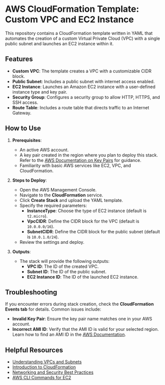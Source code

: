 # AWS CloudFormation Template: Custom VPC and EC2 Instance

This repository contains a CloudFormation template written in YAML that automates the creation of a custom Virtual Private Cloud (VPC) with a single public subnet and launches an EC2 instance within it.

## Features

- **Custom VPC**: The template creates a VPC with a customizable CIDR block.
- **Public Subnet**: Includes a public subnet with internet access enabled.
- **EC2 Instance**: Launches an Amazon EC2 instance with a user-defined instance type and key pair.
- **Security Group**: Configures a security group to allow HTTP, HTTPS, and SSH access.
- **Route Table**: Includes a route table that directs traffic to an Internet Gateway.

## How to Use

1. **Prerequisites**:
   - An active AWS account.
   - A key pair created in the region where you plan to deploy this stack. Refer to the [AWS Documentation on Key Pairs](https://docs.aws.amazon.com/AWSEC2/latest/UserGuide/ec2-key-pairs.html) for guidance.
   - Familiarity with basic AWS services like EC2, VPC, and CloudFormation.

2. **Steps to Deploy**:
   - Open the AWS Management Console.
   - Navigate to the **CloudFormation** service.
   - Click **Create Stack** and upload the YAML template.
   - Specify the required parameters:
     - **InstanceType**: Choose the type of EC2 instance (default is `t2.micro`).
     - **VpcCIDR**: Define the CIDR block for the VPC (default is `10.0.0.0/16`).
     - **SubnetCIDR**: Define the CIDR block for the public subnet (default is `10.0.1.0/24`).
   - Review the settings and deploy.

3. **Outputs**:
   - The stack will provide the following outputs:
     - **VPC ID**: The ID of the created VPC.
     - **Subnet ID**: The ID of the public subnet.
     - **EC2 Instance ID**: The ID of the launched EC2 instance.

## Troubleshooting

If you encounter errors during stack creation, check the **CloudFormation Events tab** for details. Common issues include:
- **Invalid Key Pair**: Ensure the key pair name matches one in your AWS account.
- **Incorrect AMI ID**: Verify that the AMI ID is valid for your selected region. Learn how to find an AMI ID in the [AWS Documentation](https://docs.aws.amazon.com/AWSEC2/latest/UserGuide/finding-an-ami.html).

## Helpful Resources

- [Understanding VPCs and Subnets](https://docs.aws.amazon.com/vpc/latest/userguide/what-is-amazon-vpc.html)
- [Introduction to CloudFormation](https://docs.aws.amazon.com/AWSCloudFormation/latest/UserGuide/Welcome.html)
- [Networking and Security Best Practices](https://aws.amazon.com/architecture/security/)
- [AWS CLI Commands for EC2](https://docs.aws.amazon.com/cli/latest/reference/ec2/index.html)
